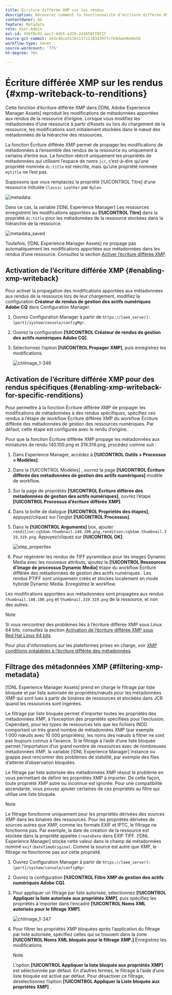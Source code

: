 ```yaml
---
title: Écriture différée XMP sur les rendus
description: Découvrez comment la fonctionnalité d’écriture différée XMP propage les modifications apportées aux métadonnées d’une ressource à l’ensemble des rendus de la ressource ou uniquement à certains d’entre eux.
contentOwner: AG
feature: Metadata
role: User,Admin
exl-id: 456f8c91-aacf-4db5-a329-2d1650ff0f2f
source-git-commit: 1e3cd6ce3138113721183439f7cfb9daed6e0e58
workflow-type: tm+mt
source-wordcount: '775'
ht-degree: 76%

---
```


# Écriture différée XMP sur les rendus {#xmp-writeback-to-renditions}

Cette fonction d’écriture différée XMP dans [!DNL Adobe Experience Manager Assets] reproduit les modifications de métadonnées apportées aux rendus de la ressource d’origine. Lorsque vous modifiez les métadonnées d’une ressource à partir d’Assets ou lors du chargement de la ressource, les modifications sont initialement stockées dans le nœud des métadonnées de la hiérarchie des ressources.

La fonction Écriture différée XMP permet de propager les modifications de métadonnées à l’ensemble des rendus de la ressource ou uniquement à certains d’entre eux. La fonction réécrit uniquement les propriétés de métadonnées qui utilisent l’espace de noms `jcr`, c’est-à-dire qu’une propriété nommée `dc:title` est réécrite, mais qu’une propriété nommée `mytitle` ne l’est pas.

Supposons que vous remplaciez la propriété [!UICONTROL Titre] d’une ressource intitulée `Classic Leather` par `Nylon`.

![metadata](assets/metadata.png)

Dans ce cas, la variable [!DNL Experience Manager] Les ressources enregistrent les modifications apportées au **[!UICONTROL Titre]** dans la propriété `dc:title` pour les métadonnées de la ressource stockées dans la hiérarchie de la ressource.

![metadata_saved](assets/metadata_stored.png)

Toutefois, [!DNL Experience Manager Assets] ne propage pas automatiquement les modifications apportées aux métadonnées dans les rendus d’une ressource. Consultez la section [Activer l’écriture différée XMP](#enabling-xmp-writeback).

## Activation de l’écriture différée XMP {#enabling-xmp-writeback}

Pour activer la propagation des modifications apportées aux métadonnées aux rendus de la ressource lors de leur chargement, modifiez la configuration **Créateur de rendus de gestion des actifs numériques Adobe CQ** dans Configuration Manager.

1. Ouvrez Configuration Manager à partir de `https://[aem_server]:[port]/system/console/configMgr`.
1. Ouvrez la configuration **[!UICONTROL Créateur de rendus de gestion des actifs numériques Adobe CQ]**.
1. Sélectionnez l’option **[!UICONTROL Propager XMP]**, puis enregistrez les modifications.

   ![chlimage_1-346](assets/chlimage_1-346.png)

## Activation de l’écriture différée XMP pour des rendus spécifiques {#enabling-xmp-writeback-for-specific-renditions}

Pour permettre à la fonction Écriture différée XMP de propager les modifications de métadonnées à des rendus spécifiques, spécifiez ces rendus à l’étape de workflow Écriture différée XMP du workflow Écriture différée des métadonnées de gestion des ressources numériques. Par défaut, cette étape est configurée avec le rendu d’origine.

Pour que la fonction Écriture différée XMP propage les métadonnées aux miniatures de rendu 140.100.png et 319.319.png, procédez comme suit :

1. Dans Experience Manager, accédez à **[!UICONTROL Outils > Processus > Modèles]**.
1. Dans la [!UICONTROL Modèles] , ouvrez la page **[!UICONTROL Écriture différée des métadonnées de gestion des actifs numériques]** modèle de workflow.
1. Sur la page de propriétés **[!UICONTROL Écriture différée des métadonnées de gestion des actifs numériques]**, ouvrez l’étape **[!UICONTROL Processus d’écriture différée XMP]**.
1. Dans la boîte de dialogue **[!UICONTROL Propriétés des étapes]**, appuyez/cliquez sur l’onglet **[!UICONTROL Processus]**.
1. Dans le **[!UICONTROL Arguments]** box, ajouter `rendition:cq5dam.thumbnail.140.100.png,rendition:cq5dam.thumbnail.319.319.png`. Appuyez/cliquez sur **[!UICONTROL OK]**.

   ![step_properties](assets/step_properties.png)

1. Pour régénérer les rendus de TIFF pyramidaux pour les images Dynamic Media avec les nouveaux attributs, ajoutez le **[!UICONTROL Ressources d’image de processus Dynamic Media]** étape du workflow Écriture différée des métadonnées de gestion des actifs numériques .
Les rendus PTIFF sont uniquement créés et stockés localement en mode hybride Dynamic Media. Enregistrez le workflow.

Les modifications apportées aux métadonnées sont propagées aux rendus `thumbnail.140.100.png` et `thumbnail.319.319.png` de la ressource, et non des autres.

>[!NOTE]
>
>Si vous rencontrez des problèmes liés à l’écriture différée XMP sous Linux 64 bits, consultez la section [Activation de l’écriture différée XMP sous Red Hat Linux 64 bits](https://helpx.adobe.com/fr/experience-manager/kb/enable-xmp-write-back-64-bit-redhat.html).
>
>Pour plus d’informations sur les plateformes prises en charge, voir [XMP conditions préalables à l’écriture différée des métadonnées](/help/sites-deploying/technical-requirements.md#requirements-for-aem-assets-xmp-metadata-write-back).

## Filtrage des métadonnées XMP {#filtering-xmp-metadata}

[!DNL Experience Manager Assets] prend en charge le filtrage par liste bloquée et par liste autorisée de propriétés/nœuds pour les métadonnées XMP qui sont lues à partir de binaires de ressources et stockées dans JCR quand les ressources sont ingérées.

Le filtrage par liste bloquée permet d’importer toutes les propriétés des métadonnées XMP, à l’exception des propriétés spécifiées pour l’exclusion. Cependant, pour les types de ressources tels que les fichiers INDD comportant un très grand nombre de métadonnées XMP (par exemple 1 000 nœuds avec 10 000 propriétés), les noms des nœuds à filtrer ne sont pas toujours connus à l’avance. Si le filtrage à l’aide d’une liste bloquée permet l’importation d’un grand nombre de ressources avec de nombreuses métadonnées XMP, la variable [!DNL Experience Manager] instance ou grappe peut rencontrer des problèmes de stabilité, par exemple des files d’attente d’observation bloquées.

Le filtrage par liste autorisée des métadonnées XMP résout le problème en vous permettant de définir les propriétés XMP à importer. De cette façon, toute propriété XMP autre ou inconnue est ignorée. Pour une compatibilité ascendante, vous pouvez ajouter certaines de ces propriétés au filtre qui utilise une liste bloquée.

>[!NOTE]
>
>Le filtrage fonctionne uniquement pour les propriétés dérivées des sources XMP dans les binaires des ressources. Pour les propriétés dérivées de sources autres que XMP, comme les formats EXIF et IPTC, le filtrage ne fonctionne pas. Par exemple, la date de création de la ressource est stockée dans la propriété appelée `CreateDate` dans EXIF TIFF. [!DNL Experience Manager] stocke cette valeur dans le champ de métadonnées nommé `exif:DateTimeOriginal`. Comme la source est autre que XMP, le filtrage ne fonctionne pas sur cette propriété.

1. Ouvrez Configuration Manager à partir de `https://[aem_server]:[port]/system/console/configMgr`.
1. Ouvrez la configuration **[!UICONTROL Filtre XMP de gestion des actifs numériques Adobe CQ]**.
1. Pour appliquer un filtrage par liste autorisée, sélectionnez **[!UICONTROL Appliquer la liste autorisée aux propriétés XMP]**, puis spécifiez les propriétés à importer dans l’encadré **[!UICONTROL Noms XML autorisés pour le filtrage XMP]**.

   ![chlimage_1-347](assets/chlimage_1-347.png)

1. Pour filtrer les propriétés XMP bloquées après l’application du filtrage par liste autorisée, spécifiez celles qui se trouvent dans la zone **[!UICONTROL Noms XML bloqués pour le filtrage XMP.]** Enregistrez les modifications.

   >[!NOTE]
   >
   >L’option **[!UICONTROL Appliquer la liste bloquée aux propriétés XMP]** est sélectionnée par défaut. En d’autres termes, le filtrage à l’aide d’une liste bloquée est activé par défaut. Pour désactiver ce filtrage, désélectionnez l’option **[!UICONTROL Appliquer la Liste bloquée aux propriétés XMP]** .
